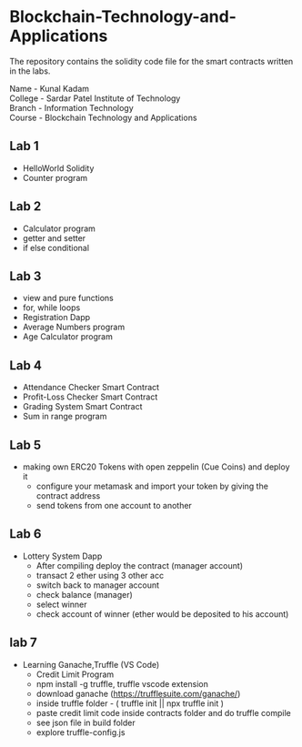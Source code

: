# Blockchain-Technology-and-Applications
The repository contains the solidity code file for the smart contracts written in the labs.

Name - Kunal Kadam  <br/>
College - Sardar Patel Institute of Technology  <br/>
Branch - Information Technology  <br/>
Course - Blockchain Technology and Applications  <br/>

## Lab 1
- HelloWorld Solidity
- Counter program

## Lab 2
- Calculator program
- getter and setter
- if else conditional

## Lab 3
- view and pure functions
- for, while loops
- Registration Dapp
- Average Numbers program
- Age Calculator program

## Lab 4
- Attendance Checker Smart Contract
- Profit-Loss Checker Smart Contract
- Grading System Smart Contract
- Sum in range program

## Lab 5
- making own ERC20 Tokens with open zeppelin (Cue Coins) and deploy it
    - configure your metamask and import your token by giving the contract address
    - send tokens from one account to another
 
## Lab 6
- Lottery System Dapp
    - After compiling deploy the contract (manager account)
    - transact 2 ether using 3 other acc
    - switch back to manager account
    - check balance (manager)
    - select winner
    - check account of winner (ether would be deposited to his account)

## lab 7
- Learning Ganache,Truffle (VS Code)
    - Credit Limit Program
    - npm install -g truffle, truffle vscode extension
    - download ganache (https://trufflesuite.com/ganache/)
    - inside truffle folder - ( truffle init || npx truffle init )
    - paste credit limit code inside contracts folder and do truffle compile
    - see json file in build folder
    - explore truffle-config.js

